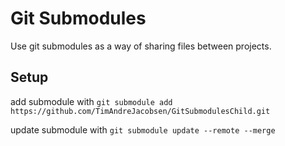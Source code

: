 # Git Submodules
Use git submodules as a way of sharing files between projects.

## Setup

add submodule with 
``` git submodule add https://github.com/TimAndreJacobsen/GitSubmodulesChild.git ```

update submodule with
``` git submodule update --remote --merge  ```
